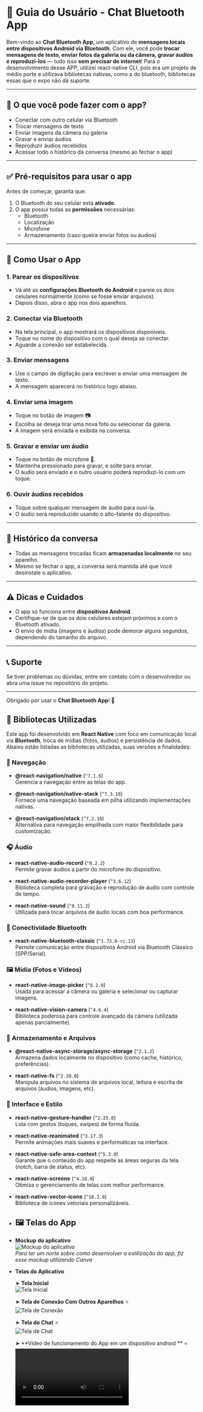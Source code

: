 # 📱 Guia do Usuário - Chat Bluetooth App

Bem-vindo ao **Chat Bluetooth App**, um aplicativo de **mensagens locais entre dispositivos Android via Bluetooth**. Com ele, você pode **trocar mensagens de texto, enviar fotos da galeria ou da câmera, gravar áudios e reproduzi-los** — tudo isso **sem precisar de internet**! 
Para o desenvolvimento desse APP, utilizei react-native CLI, pois era um projeto de médio porte e utilizava bibliotecas nativas, como a do bluetooth, bibliotecas essas que o expo não dá suporte.

---

## 🧭 O que você pode fazer com o app?

- Conectar com outro celular via Bluetooth
- Trocar mensagens de texto
- Enviar imagens da câmera ou galeria
- Gravar e enviar áudios
- Reproduzir áudios recebidos
- Acessar todo o histórico da conversa (mesmo ao fechar o app)

---

## ✅ Pré-requisitos para usar o app

Antes de começar, garanta que:

1. O Bluetooth do seu celular está **ativado**.
2. O app possui todas as **permissões** necessárias:
   - Bluetooth
   - Localização
   - Microfone
   - Armazenamento (caso queira enviar fotos ou áudios)

---

## 🚀 Como Usar o App

### 1. **Parear os dispositivos**

- Vá até as **configurações Bluetooth do Android** e pareie os dois celulares normalmente (como se fosse enviar arquivos).
- Depois disso, abra o app nos dois aparelhos.

### 2. **Conectar via Bluetooth**

- Na tela principal, o app mostrará os dispositivos disponíveis.
- Toque no nome do dispositivo com o qual deseja se conectar.
- Aguarde a conexão ser estabelecida.

### 3. **Enviar mensagens**

- Use o campo de digitação para escrever e enviar uma mensagem de texto.
- A mensagem aparecerá no histórico logo abaixo.

### 4. **Enviar uma imagem**

- Toque no botão de imagem 📷.
- Escolha se deseja tirar uma nova foto ou selecionar da galeria.
- A imagem será enviada e exibida na conversa.

### 5. **Gravar e enviar um áudio**

- Toque no botão de microfone 🎤.
- Mantenha pressionado para gravar, e solte para enviar.
- O áudio será enviado e o outro usuário poderá reproduzi-lo com um toque.

### 6. **Ouvir áudios recebidos**

- Toque sobre qualquer mensagem de áudio para ouvi-la.
- O áudio será reproduzido usando o alto-falante do dispositivo.

---

## 💾 Histórico da conversa

- Todas as mensagens trocadas ficam **armazenadas localmente** no seu aparelho.
- Mesmo se fechar o app, a conversa será mantida até que você desinstale o aplicativo.

---

## ⚠️ Dicas e Cuidados

- O app só funciona entre **dispositivos Android**.
- Certifique-se de que os dois celulares estejam próximos e com o Bluetooth ativado.
- O envio de mídia (imagens e áudios) pode demorar alguns segundos, dependendo do tamanho do arquivo.

---

## 📞 Suporte

Se tiver problemas ou dúvidas, entre em contato com o desenvolvedor ou abra uma issue no repositório do projeto.

---

Obrigado por usar o **Chat Bluetooth App**! 💙


## 🧩 Bibliotecas Utilizadas

Este app foi desenvolvido em **React Native** com foco em comunicação local via **Bluetooth**, troca de mídias (fotos, áudios) e persistência de dados. Abaixo estão listadas as bibliotecas utilizadas, suas versões e finalidades:

### 📱 Navegação
- **@react-navigation/native** (`^7.1.6`)  
  Gerencia a navegação entre as telas do app.

- **@react-navigation/native-stack** (`^7.3.10`)  
  Fornece uma navegação baseada em pilha utilizando implementações nativas.

- **@react-navigation/stack** (`^7.2.10`)  
  Alternativa para navegação empilhada com maior flexibilidade para customização.

### 🎧 Áudio
- **react-native-audio-record** (`^0.2.2`)  
  Permite gravar áudios a partir do microfone do dispositivo.

- **react-native-audio-recorder-player** (`^3.6.12`)  
  Biblioteca completa para gravação e reprodução de áudio com controle de tempo.

- **react-native-sound** (`^0.11.2`)  
  Utilizada para tocar arquivos de áudio locais com boa performance.

### 🔗 Conectividade Bluetooth
- **react-native-bluetooth-classic** (`^1.73.0-rc.13`)  
  Permite comunicação entre dispositivos Android via Bluetooth Clássico (SPP/Serial).

### 🖼️ Mídia (Fotos e Vídeos)
- **react-native-image-picker** (`^8.2.0`)  
  Usada para acessar a câmera ou galeria e selecionar ou capturar imagens.

- **react-native-vision-camera** (`^4.6.4`)  
  Biblioteca poderosa para controle avançado da câmera (utilizada apenas parcialmente).

### 💾 Armazenamento e Arquivos
- **@react-native-async-storage/async-storage** (`^2.1.2`)  
  Armazena dados localmente no dispositivo (como cache, histórico, preferências).

- **react-native-fs** (`^2.20.0`)  
  Manipula arquivos no sistema de arquivos local, leitura e escrita de arquivos (áudios, imagens, etc).

### 💅 Interface e Estilo
- **react-native-gesture-handler** (`^2.25.0`)  
  Lida com gestos (toques, swipes) de forma fluida.

- **react-native-reanimated** (`^3.17.3`)  
  Permite animações mais suaves e performáticas na interface.

- **react-native-safe-area-context** (`^5.3.0`)  
  Garante que o conteúdo do app respeite as áreas seguras da tela (notch, barra de status, etc).

- **react-native-screens** (`^4.10.0`)  
  Otimiza o gerenciamento de telas com melhor performance.

- **react-native-vector-icons** (`^10.2.0`)  
  Biblioteca de ícones vetoriais personalizáveis.


- ## 🖼️ Telas do App

- **Mockup do aplicativo**  
  ![Mockup do aplicativo](./assets/mockup.jpeg)  
  *Para ter um norte sobre como desenvolver a estilização do app, fiz esse mockup utilizando Canva*

- **Telas do Aplicativo**

  ➤ **Tela Inicial**  
  ![Tela Inicial](./assets/telainicial.jpg)

  ➤ **Tela de Conexão Com Outros Aparelhos** ⭐  
  ![Tela de Conexão](./assets/teladeconexão.jpg)

  ➤ **Tela do Chat** ⭐  
  ![Tela de Chat](./assets/chat.jpg)

  ➤ **Vídeo de funcionamento do App em um dispositivo android ** ⭐
   ![Video de Funcionamento](./assets/teste.mp4)
